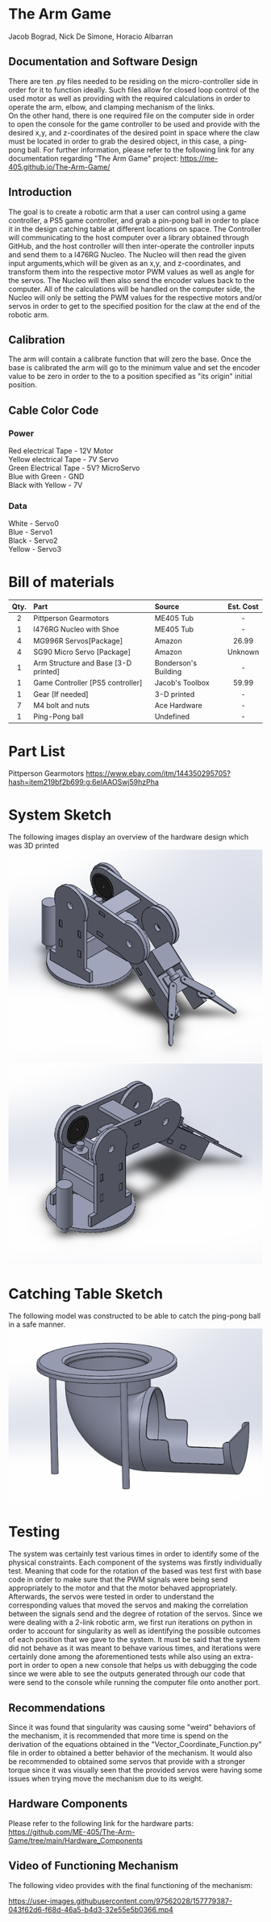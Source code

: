# The Arm Game

Jacob Bograd, Nick De Simone, Horacio Albarran

## Documentation and Software Design

There are ten .py files needed to be residing on the micro-controller side in order for it to function ideally. Such files allow for closed loop control of the used motor as well as providing with the required calculations in order to operate the arm, elbow, and clamping mechanism of the links.  
On the other hand, there is one required file on the computer side in order to open the console for the game controller to be used and provide with the desired x,y, and z-coordinates of the desired point in space where the claw must be located in order to grab the desired object, in this case, a ping-pong ball.
For further information, please refer to the following link for any documentation regarding "The Arm Game" project:
https://me-405.github.io/The-Arm-Game/

## Introduction

The goal is to create a robotic arm that a user can control using a game controller, a PS5 game controller, and grab a pin-pong ball in order to place it in the design catching table at different locations on space. The Controller will communicating to the host computer over a library obtained through GitHub, and the host controller will then inter-operate the controller inputs and send them to a l476RG Nucleo. The Nucleo will then read the given input arguments,which will be given as an x,y, and z-coordinates, and transform them into the respective motor PWM values as well as angle for the servos. The Nucleo will then also send the encoder values back to the computer. All of the calculations will be handled on the computer side, the Nucleo will only be setting the PWM values for the respective motors and/or servos in order to get to the specified position for the claw at the end of the robotic arm. 

## Calibration

The arm will contain a calibrate function that will zero the base. Once the base is calibrated the arm will go to the minimum value and set the encoder value to be zero in order to the to a position specified as "its origin" initial position.


## Cable Color Code
### Power
Red electrical Tape - 12V Motor \
Yellow electrical Tape - 7V Servo \
Green Electrical Tape  - 5V? MicroServo \
Blue with Green - GND \
Black with Yellow - 7V

### Data
White - Servo0 \
Blue - Servo1 \
Black - Servo2\
Yellow - Servo3


# Bill of materials

| Qty. | Part                                 | Source                | Est. Cost |
|:----:|:-------------------------------------|:----------------------|:---------:|
|  2   | Pittperson Gearmotors                | ME405 Tub             |     -     |
|  1   | l476RG Nucleo with Shoe              | ME405 Tub             |     -     |
|  4   | MG996R Servos[Package]               | Amazon                |   26.99   |
|  4   | SG90 Micro Servo [Package]           | Amazon                |  Unknown  |
|  1   | Arm Structure and Base [3-D printed] | Bonderson's Building  |     -     |
|  1   | Game Controller [PS5 controller]     | Jacob's Toolbox       |   59.99   |
|  1   | Gear [If needed]                     | 3-D printed           |     -     |
|  7   | M4 bolt and nuts                     | Ace Hardware          |     -     |
|  1   | Ping-Pong ball                       | Undefined             |     -     |

# Part List
Pittperson Gearmotors https://www.ebay.com/itm/144350295705?hash=item219bf2b699:g:6eIAAOSwj59hzPha

# System Sketch
The following images display an overview of the hardware design which was 3D printed
![Model](Images/rough_model.png)
![Model Back](Images/rough_model_back.png)

# Catching Table Sketch
The following model was constructed to be able to catch the ping-pong ball in a safe manner.
![Model](Images/Table_Design.png)

# Testing
The system was certainly test various times in order to identify some of the physical constraints. 
Each component of the systems was firstly individually test. Meaning that code for the rotation of the based was test first with base code in order to make 
sure that the PWM signals were being send appropriately to the motor and that the motor behaved appropriately. 
Afterwards, the servos were tested in order to understand the corresponding values that moved the servos and making the correlation between the signals send and 
the degree of rotation of the servos. Since we were dealing with a 2-link robotic arm, we first run iterations on python in order to account for singularity as well
as identifying the possible outcomes of each position that we gave to the system. 
It must be said that the system did not behave as it was meant to behave various times, and iterations were certainly done among the aforementioned tests while also 
using an extra-port in order to open a new console that helps us with debugging the code since we were able to see the outputs generated through our code that were send 
to the console while running the computer file onto another port.

## Recommendations
Since it was found that singularity was causing some "weird" behaviors of the mechanism, it is recommended that more time is spend on the derivation of the equations obtained 
in the "Vector_Coordinate_Function.py" file in order to obtained a better behavior of the mechanism. It would also be recommended to obtained some servos that provide with a stronger
torque since it was visually seen that the provided servos were having some issues when trying move the mechanism due to its weight. 

## Hardware Components
Please refer to the following link for the hardware parts:
https://github.com/ME-405/The-Arm-Game/tree/main/Hardware_Components

## Video of Functioning Mechanism
The following video provides with the final functioning of the mechanism: 

https://user-images.githubusercontent.com/97562028/157779387-043f62d6-f68d-46a5-b4d3-32e55e5b0366.mp4



